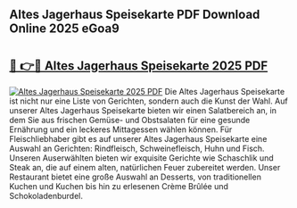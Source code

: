 ## Altes Jagerhaus Speisekarte PDF Download Online 2025 eGoa9

# <h2><a href="http://gcb9m2.nevu.top/?p=Altes+Jagerhaus+Speisekarte">🔗 👉🔴 Altes Jagerhaus Speisekarte 2025 PDF</a></h2>

[![Altes Jagerhaus Speisekarte 2025 PDF](https://i.imgur.com/dBaPXMq.png)](http://gcb9m2.nevu.top/?p=Altes+Jagerhaus+Speisekarte)
Die Altes Jagerhaus Speisekarte ist nicht nur eine Liste von Gerichten, sondern auch die Kunst der Wahl. Auf unserer Altes Jagerhaus Speisekarte bieten wir einen Salatbereich an, in dem Sie aus frischen Gemüse- und Obstsalaten für eine gesunde Ernährung und ein leckeres Mittagessen wählen können. Für Fleischliebhaber gibt es auf unserer Altes Jagerhaus Speisekarte eine Auswahl an Gerichten: Rindfleisch, Schweinefleisch, Huhn und Fisch. Unseren Auserwählten bieten wir exquisite Gerichte wie Schaschlik und Steak an, die auf einem alten, natürlichen Feuer zubereitet werden. Unser Restaurant bietet eine große Auswahl an Desserts, von traditionellen Kuchen und Kuchen bis hin zu erlesenen Crème Brûlée und Schokoladenburdel.
